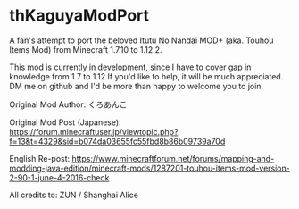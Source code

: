 # thKaguyaModPort
A fan's attempt to port the beloved Itutu No Nandai MOD+ (aka. Touhou Items Mod) from Minecraft 1.7.10 to 1.12.2.

This mod is currently in development, since I have to cover gap in knowledge from 1.7 to 1.12
If you'd like to help, it will be much appreciated. DM me on github and I'd be more than happy to welcome you to join.

Original Mod Author: くろあんこ

Original Mod Post (Japanese):
https://forum.minecraftuser.jp/viewtopic.php?f=13&t=4329&sid=b074da03655fc55fbd8b86b09739a70d

English Re-post:
https://www.minecraftforum.net/forums/mapping-and-modding-java-edition/minecraft-mods/1287201-touhou-items-mod-version-2-90-1-june-4-2016-check

All credits to:
ZUN / Shanghai Alice
